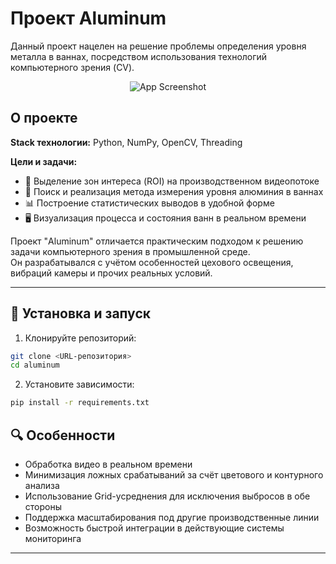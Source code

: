 # Проект Aluminum

Данный проект нацелен на решение проблемы определения уровня металла в ваннах,
посредством использования технологий компьютерного зрения (CV).

<p align="center">
  <img src="https://github.com/grottixwoods/aluminium/blob/main/cvalum.gif?raw=true" alt="App Screenshot">
</p>

## О проекте

**Stack технологии:** Python, NumPy, OpenCV, Threading

**Цели и задачи:**  
- 📌 Выделение зон интереса (ROI) на производственном видеопотоке  
- 🧠 Поиск и реализация метода измерения уровня алюминия в ваннах  
- 📊 Построение статистических выводов в удобной форме  
- 🖥️ Визуализация процесса и состояния ванн в реальном времени  

Проект "Aluminum" отличается практическим подходом к решению задачи компьютерного зрения в промышленной среде.  
Он разрабатывался с учётом особенностей цехового освещения, вибраций камеры и прочих реальных условий.

---

## 🚀 Установка и запуск

1. Клонируйте репозиторий:

```bash
git clone <URL-репозитория>
cd aluminum
```

2. Установите зависимости:

```bash
pip install -r requirements.txt
```
## 🔍 Особенности

- Обработка видео в реальном времени  
- Минимизация ложных срабатываний за счёт цветового и контурного анализа
- Использование Grid-усреднения для исключения выбросов в обе стороны  
- Поддержка масштабирования под другие производственные линии  
- Возможность быстрой интеграции в действующие системы мониторинга  

---

